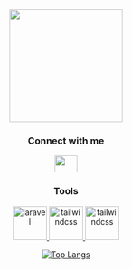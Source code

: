 <div align="center">
  
  <img align="center" width="200" src="https://d33wubrfki0l68.cloudfront.net/4fdd41bc351043f7003b980ad01e31d168014c94/c3a7d/assets/img/vinvui-cropped.svg">

  <h3 align="center">Connect with me</h3>
  <p align="center">
  <a href="https://www.linkedin.com/in/vincent-vuillemin-a1ba15158/" target="blank"><img align="center" src="https://cdn.jsdelivr.net/npm/simple-icons@3.0.1/icons/linkedin.svg" alt="" height="30" width="40" /></a>
  </p>

  <h3>Tools</h3>
  <p> 
    <a href="https://laravel.com/" target="_blank"> 
      <img src="https://laravel.com/img/logomark.min.svg" alt="laravel" width="60" height="60"/>
    </a>
    <a href="https://tailwindcss.com/" target="_blank"> 
      <img src="https://www.markusantonwolf.com/media/pages/blog/tailwind-css/265298487-1596675041/tailwind-css-logo.svg" alt="tailwindcss" width="60" height="60"/> 
    </a>
    <a href="https://laravel-livewire.com/" target="_blank"> 
      <img src="https://laravel-livewire.com/img/twitter.png" alt="tailwindcss" width="60" height="60"/> 
    </a>
  </p>
    
[![Top Langs](https://github-readme-stats.vercel.app/api/top-langs/?username=vin-vui&langs_count=10&layout=compact&show_icons=true&theme=tokyonight&hide_border=true)](https://github.com/anuraghazra/github-readme-stats)
  
</div>
